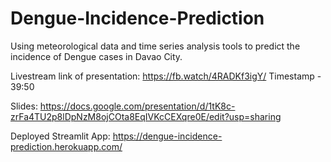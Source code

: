 # Dengue-Incidence-Prediction
Using meteorological data and time series analysis tools to predict the incidence of Dengue cases in Davao City.

Livestream link of presentation: https://fb.watch/4RADKf3igY/
Timestamp - 39:50

Slides: https://docs.google.com/presentation/d/1tK8c-zrFa4TU2p8lDpNzM8ojCOta8EqIVKcCEXqre0E/edit?usp=sharing

Deployed Streamlit App: https://dengue-incidence-prediction.herokuapp.com/
